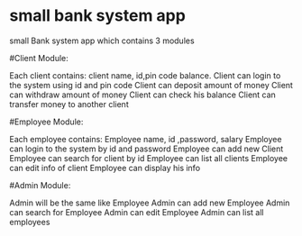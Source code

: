 # small bank system app

small Bank system app which contains 3 modules

#Client Module:

Each client contains: client name, id,pin code balance.
Client can login to the system using id and pin code
Client can deposit amount of money 
Client can withdraw amount of money
Client can check his balance
Client can transfer money to another client


#Employee Module:

Each employee contains: Employee name, id ,password, salary
Employee can login to the system by id and password
Employee can add new Client
Employee can search for client by id
Employee can list all clients
Employee can edit info of client
Employee can display his info


#Admin Module:

Admin will be the same like Employee
Admin can add new Employee
Admin can search for Employee
Admin can edit Employee
Admin can list all employees

